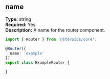 ## name

**Type:** string  
**Required:** Yes  
**Description:** A name for the router component.

```ts
import { Router } from '@steroids/core';

@Router({
  name: 'example'
})
export class ExampleRouter {

}
```
